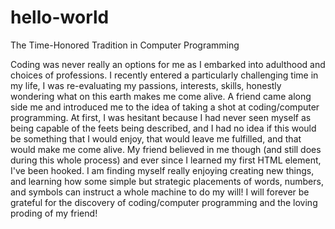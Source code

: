 # hello-world
The Time-Honored Tradition in Computer Programming

Coding was never really an options for me as I embarked into adulthood and choices of professions. I recently entered a particularly challenging time in my life, I was re-evaluating my passions, interests, skills, honestly wondering what on this earth makes me come alive. A friend came along side me and introduced me to the idea of taking a shot at coding/computer programming. At first, I was hesitant because I had never seen myself as being capable of the feets being described, and I had no idea if this would be something that I would enjoy, that would leave me fulfilled, and that would make me come alive. My friend believed in me though (and still does during this whole process) and ever since I learned my first HTML element, I've been hooked. I am finding myself really enjoying creating new things, and learning how some simple but strategic placements of words, numbers, and symbols can instruct a whole machine to do my will! I will forever be grateful for the discovery of coding/computer programming and the loving proding of my friend!
